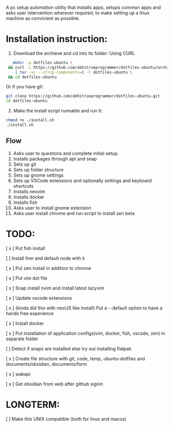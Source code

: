 A pc setup automation utility that installs apps, setups common apps and asks user intervention wherever required, to make setting up a linux machine as convinient as possible. 

# Installation instruction: 
1. Download the archieve and cd into its folder:
 Using CURL
  ```sh
     mkdir -p dotfiles-ubuntu \
   && curl -L https://github.com/abhitrueprogrammer/dotfiles-ubuntu/archive/refs/heads/main.tar.gz \
      | tar -xz --strip-components=1 -C dotfiles-ubuntu \
   && cd dotfiles-ubuntu
 ```
 Or if you have git:
 ```sh
 git clone https://github.com/abhitrueprogrammer/dotfiles-ubuntu.git
 cd dotfiles-ubuntu
 ```
2. Make the install script runnable and run it:
```sh
chmod +x ./install.sh
./install.sh
```
## Flow
1. Asks user to questions and complete initial setup. 
2. Installs packages through apt and snap
3. Sets up git
4. Sets up folder structure
5. Sets up gnome settings
6. Sets up VSCode extensions and optionally settings and keyboard shortcuts
7. Installs neovim
8. Installs docker
9. Installs fish
10. Asks user to install gnome extension
11. Asks user install chrome and run script to install zen beta


# TODO:
[ x ] Put fish install

[ ] Install fnm and default node with it

[ x ] Put zen install in addition to chrome

[ x ] Put vim dot file

[ x ] Snap install nvim and install latest lazyvim

[ x ] Update vscode extensions

[ x ] (kinda did this with nextJS like install) Put a --default option to have a hands free experience

[ x ] Install docker

[ x ] Put installation of application configs(vim, docker, fish, vscode, zen) in separate folder

[ ] Detect if snaps are installed else try out installing flatpak

[ x ] Create file structure with git, code, temp, ubuntu-dotfiles and documents/obsidian, documents/form

[ x ] wakapi 

[ x ] Get obsidian from web after github signin 

# LONGTERM: 
[ ] Make this UNIX compatible (both for linux and macos)
